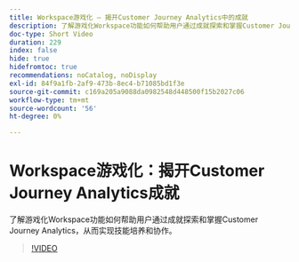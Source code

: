 ```yaml
---
title: Workspace游戏化 — 揭开Customer Journey Analytics中的成就
description: 了解游戏化Workspace功能如何帮助用户通过成就探索和掌握Customer Journey Analytics，从而实现技能培养和协作。
doc-type: Short Video
duration: 229
index: false
hide: true
hidefromtoc: true
recommendations: noCatalog, noDisplay
exl-id: 84f9a1fb-2af9-473b-8ec4-b71085bd1f3e
source-git-commit: c169a205a9088da0982548d448500f15b2027c06
workflow-type: tm+mt
source-wordcount: '56'
ht-degree: 0%

---
```


# Workspace游戏化：揭开Customer Journey Analytics成就

了解游戏化Workspace功能如何帮助用户通过成就探索和掌握Customer Journey Analytics，从而实现技能培养和协作。

<!-- 72_S102_3442449_228_gamifying-workspace-unlock-achievements-in-customer-journey-analytics -->
>[!VIDEO](https://video.tv.adobe.com/v/3458360/?learn=on&enablevpops=true)
